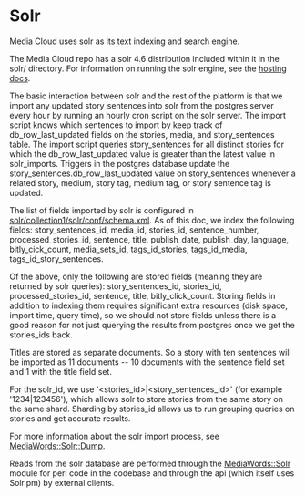 Solr
====

Media Cloud uses solr as its text indexing and search engine.

The Media Cloud repo has a solr 4.6 distribution included within it in the solr/ directory.  For information on running
the solr engine, see the [hosting docs](hosting/solr-hosting.markdown).

The basic interaction between solr and the rest of the platform is that we import any updated story_sentences into
solr from the postgres server every hour by running an hourly cron script on the solr server.  The import script
knows which sentences to import by keep track of db_row_last_updated fields on the stories, media, and story_sentences
table.  The import script queries story_sentences for all distinct stories for which the db_row_last_updated value
is greater than the latest value in solr_imports.  Triggers in the postgres database update the
story_sentences.db_row_last_updated value on story_sentences whenever a related story, medium, story tag,
medium tag, or story sentence tag is updated.

The list of fields imported by solr is configured in
[solr/collection1/solr/conf/schema.xml](../solr/collection1/solr/conf/schema.xml).  As of this doc, we index the
following fields: story_sentences_id, media_id, stories_id, sentence_number, processed_stories_id, sentence, title,
publish_date, publish_day, language, bitly_cick_count, media_sets_id, tags_id_stories, tags_id_media,
tags_id_story_sentences.  

Of the above, only the following are stored fields (meaning they are returned by solr queries): story_sentences_id,
stories_id, processed_stories_id, sentence, title, bitly_click_count.  Storing fields in addition to indexing them
requires significant extra resources (disk space, import time, query time), so we should not store fields unless
there is a good reason for not just querying the results from postgres once we get the stories_ids back.

Titles are stored as separate documents.  So a story with ten sentences will be imported as 11 documents -- 10 documents
with the sentence field set and 1 with the title field set.

For the solr_id, we use '<stories_id>|<story_sentences_id>' (for example '1234|123456'), which allows solr to store
stories from the same story on the same shard.  Sharding by stories_id allows us to run grouping queries on stories
and get accurate results.

For more information about the solr import process, see [MediaWords::Solr::Dump](lib/MediaWords/Solr/Dump.pm).

Reads from the solr database are performed through the [MediaWords::Solr](lib/MediaWords/Solr.pm) module for perl code
in the codebase and through the api (which itself uses Solr.pm) by external clients.
